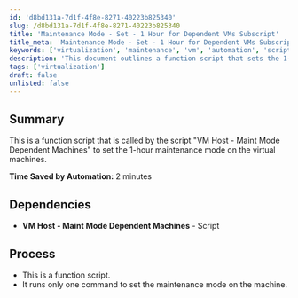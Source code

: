 ```yaml
---
id: 'd8bd131a-7d1f-4f8e-8271-40223b825340'
slug: /d8bd131a-7d1f-4f8e-8271-40223b825340
title: 'Maintenance Mode - Set - 1 Hour for Dependent VMs Subscript'
title_meta: 'Maintenance Mode - Set - 1 Hour for Dependent VMs Subscript'
keywords: ['virtualization', 'maintenance', 'vm', 'automation', 'script']
description: 'This document outlines a function script that sets the 1-hour maintenance mode on virtual machines, called by the script "VM Host - Maint Mode Dependent Machines." It details the time saved by automation and the script dependencies involved in the process.'
tags: ['virtualization']
draft: false
unlisted: false
---
```


## Summary

This is a function script that is called by the script "VM Host - Maint Mode Dependent Machines" to set the 1-hour maintenance mode on the virtual machines.

**Time Saved by Automation:** 2 minutes

## Dependencies

- **VM Host - Maint Mode Dependent Machines** - Script

## Process

- This is a function script.
- It runs only one command to set the maintenance mode on the machine.